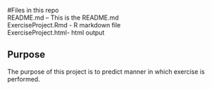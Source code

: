 #Files in this repo  
README.md – This is the README.md  
ExerciseProject.Rmd - R markdown file   
ExerciseProject.html- html output  

 
## Purpose  
The purpose of this project is to predict manner in which exercise is performed.  

